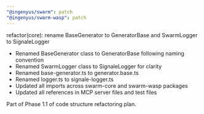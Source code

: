 ```yaml
---
"@ingenyus/swarm": patch
"@ingenyus/swarm-wasp": patch
---
```


refactor(core): rename BaseGenerator to GeneratorBase and SwarmLogger to SignaleLogger

- Renamed BaseGenerator class to GeneratorBase following naming convention
- Renamed SwarmLogger class to SignaleLogger for clarity
- Renamed base-generator.ts to generator.base.ts
- Renamed logger.ts to signale-logger.ts
- Updated all imports across swarm-core and swarm-wasp packages
- Updated all references in MCP server files and test files

Part of Phase 1.1 of code structure refactoring plan.
